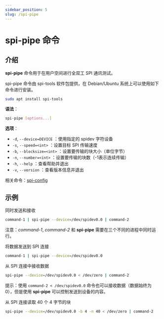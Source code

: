 ```yaml
---
sidebar_position: 5
slug: /spi-pipe
---
```


# spi-pipe 命令



## 介绍

**spi-pipe** 命令用于在用户空间进行全双工 SPI 通讯测试。

spi-pipe 命令由 spi-tools 软件包提供，在 Debian/Ubuntu 系统上可以使用如下命令进行安装。

```bash
sudo apt install spi-tools
```

**语法**：

```bash
spi-pipe [options...]
```

**选项**：

- `-d`, `--device=DEVICE` ：使用指定的 spidev 字符设备
- `-s`, `--speed=<int>` ：设置目标 SPI 传输速度
- `-b`, `--blocksize=<int>` ：设置要传输的块大小（单位字节）
- `-n`, `--number=<int>` ：设置要传输的块数（-1表示连续传输）
- `-h`, `--help` ：查看帮助并退出
- `-v`, `--version` ：查看版本信息并退出

相关命令：[spi-config](/linux-command/spi-config)



## 示例

同时发送和接收

```bash
command-1 | spi-pipe --device=/dev/spidev0.0 | command-2
```

注意：*command-1*, *command-2* 和 **spi-pipe** 需要在三个不同的进程中同时运行。

将数据发送到 SPI 连接

```bash
command-1 | spi-pipe --device=/dev/spidev0.0
```

从 SPI 连接中接收数据

```bash
spi-pipe --device=/dev/spidev0.0 < /dev/zero | command-2
```

提示：使用 `command-2 < /dev/spidev0.0` 命令也可以接收数据（数据始终为 0），但是使用 **spi-pipe** 可以控制发送到设备的内容。

从 SPI 连接读取 40 个 4 字节的块

```bash
spi-pipe --device=/dev/spidev0.0 -b 4 -n 40 < /dev/zero | command-2
```

